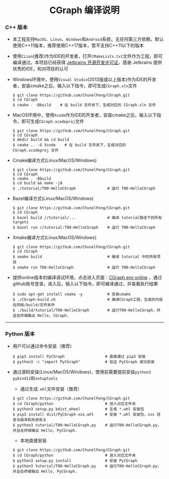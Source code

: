 <h1 align="center">
  CGraph 编译说明
</h1>

### C++ 版本

* 本工程支持`MacOS`、`Linux`、`Windows`和`Android`系统，无任何第三方依赖。默认使用C++11版本，推荐使用C++17版本，暂不支持C++11以下的版本

* 使用`CLion`(推荐)作为IDE的开发者，打开`CMakeLists.txt`文件作为工程，即可编译通过。本项目已经获得 [Jetbrains 开源开发许可证](https://www.jetbrains.com/zh-cn/community/opensource/#support )，感谢 Jetbrains 提供优秀的IDE，和对项目的认可

* Windows环境中，使用`Visual Studio`(2013版或以上版本)作为IDE的开发者，安装cmake之后，输入以下指令，即可生成`CGraph.sln`文件
  ```shell
  $ git clone https://github.com/ChunelFeng/CGraph.git
  $ cd CGraph
  $ cmake . -Bbuild    # 在 build 文件夹下，生成对应的 CGraph.sln 文件
  ```

* MacOS环境中，使用`Xcode`作为IDE的开发者，安装cmake之后，输入以下指令，即可生成`CGraph.xcodeproj`文件
  ```shell
  $ git clone https://github.com/ChunelFeng/CGraph.git
  $ cd CGraph
  $ mkdir build && cd build
  $ cmake .. -G Xcode    # 在 build 文件夹下，生成对应的 CGraph.xcodeproj 文件
  ```

* Cmake编译方式(Linux/MacOS/Windows)
  ```shell
  $ git clone https://github.com/ChunelFeng/CGraph.git
  $ cd CGraph
  $ cmake . -Bbuild
  $ cd build && make -j8
  $ ./tutorial/T00-HelloCGraph              # 运行 T00-HelloCGraph
  ```

* Bazel编译方式(Linux/MacOS/Windows)
  ```shell
  $ git clone https://github.com/ChunelFeng/CGraph.git
  $ cd CGraph
  $ bazel build //tutorial/...              # 编译 tutorial路径下的所有targets
  $ bazel run //tutorial:T00-HelloCGraph    # 运行 T00-HelloCGraph
  ```

* Xmake编译方式(Linux/MacOS/Windows)
  ```shell
  $ git clone https://github.com/ChunelFeng/CGraph.git
  $ cd CGraph
  $ xmake build                             # 编译 tutorial 中的所有项目
  $ xmake run T00-HelloCGraph               # 运行 T00-HelloCGraph
  ```

* 提供online版本的编译调试环境，点击进入页面：[CGraph env online](https://gitpod.io/#/github.com/ChunelFeng/CGraph) ，通过github账号登录。进入后，输入以下指令，即可编译通过，并查看执行结果
  ```shell
  $ sudo apt-get install cmake -y           # 安装cmake
  $ ./CGraph-build.sh                       # 编译CGraph工程，生成的内容在同级/build/文件夹中
  $ ./build/tutorial/T00-HelloCGraph        # 运行T00-HelloCGraph，并且在终端输出 Hello, CGraph.
  ```

---

### Python 版本
* 用户可以通过命令安装（推荐）
  ```shell
  $ pip3 install PyCGraph                  # 直接通过 pip3 安装
  $ python3 -c "import PyCGraph"           # 验证 PyCGraph 成功安装
  ```

* 通过源码安装(Linux/MacOS/Windows)，使用前需要提前安装`python3` `pybind11`和`setuptools`
  * 通过生成`.whl`文件安装（推荐）
  ```shell
  $ git clone https://github.com/ChunelFeng/CGraph.git
  $ cd CGraph/python                       # 进入对应文件夹
  $ python3 setup.py bdist_wheel           # 生成 *.whl 安装包
  $ pip3 install dist/PyCGraph-xxx.whl     # 安装 *.whl 安装包，xxx 信息与版本和系统有关
  $ python3 tutorial/T00-HelloCGraph.py    # 运行T00-HelloCGraph.py，并且在终端输出 Hello, PyCGraph.
  ```
  * 本地直接安装
  ```shell
  $ git clone https://github.com/ChunelFeng/CGraph.git
  $ cd CGraph/python                       # 进入对应文件夹
  $ python3 setup.py install               # 安装 PyCGraph
  $ python3 tutorial/T00-HelloCGraph.py    # 运行T00-HelloCGraph.py，并且在终端输出 Hello, PyCGraph.
  ```
